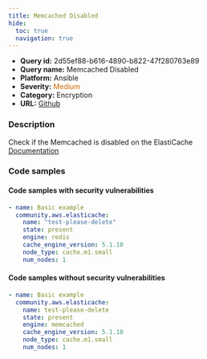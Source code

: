 ```yaml
---
title: Memcached Disabled
hide:
  toc: true
  navigation: true
---
```


<style>
  .highlight .hll {
    background-color: #ff171742;
  }
  .md-content {
    max-width: 1100px;
    margin: 0 auto;
  }
</style>

-   **Query id:** 2d55ef88-b616-4890-b822-47f280763e89
-   **Query name:** Memcached Disabled
-   **Platform:** Ansible
-   **Severity:** <span style="color:#C60">Medium</span>
-   **Category:** Encryption
-   **URL:** [Github](https://github.com/Checkmarx/kics/tree/master/assets/queries/ansible/aws/memcached_disabled)

### Description
Check if the Memcached is disabled on the ElastiCache<br>
[Documentation](https://docs.ansible.com/ansible/latest/collections/community/aws/elasticache_module.html#parameter-engine)

### Code samples
#### Code samples with security vulnerabilities
```yaml title="Postitive test num. 1 - yaml file" hl_lines="5"
- name: Basic example
  community.aws.elasticache:
    name: "test-please-delete"
    state: present
    engine: redis
    cache_engine_version: 5.1.10
    node_type: cache.m1.small
    num_nodes: 1

```


#### Code samples without security vulnerabilities
```yaml title="Negative test num. 1 - yaml file"
- name: Basic example
  community.aws.elasticache:
    name: test-please-delete
    state: present
    engine: memcached
    cache_engine_version: 5.1.10
    node_type: cache.m1.small
    num_nodes: 1

```
